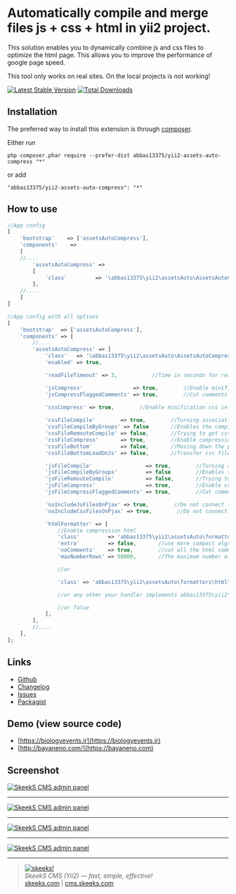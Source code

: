 Automatically compile and merge files js + css + html in yii2 project.
===================================

This solution enables you to dynamically combine js and css files to optimize the html page.
This allows you to improve the performance of google page speed.

This tool only works on real sites. On the local projects is not working!

[![Latest Stable Version](https://img.shields.io/packagist/v/abbas13375/yii2-assets-auto-compress.svg)](https://packagist.org/packages/abbas13375/yii2-assets-auto-compress)
[![Total Downloads](https://img.shields.io/packagist/dt/abbas13375/yii2-assets-auto-compress.svg)](https://packagist.org/packages/abbas13375/yii2-assets-auto-compress)


Installation
------------

The preferred way to install this extension is through [composer](http://getcomposer.org/download/).

Either run

```
php composer.phar require --prefer-dist abbas13375/yii2-assets-auto-compress "*"
```

or add

```
"abbas13375/yii2-assets-auto-compress": "*"
```


How to use
----------

```php
//App config
[
    'bootstrap'    => ['assetsAutoCompress'],
    'components'    =>
    [
    //....
        'assetsAutoCompress' =>
        [
            'class'         => '\abbas13375\yii2\assetsAuto\AssetsAutoCompressComponent',
        ],
    //....
    ]
]

```



```php
//App config with all options
[
    'bootstrap'  => ['assetsAutoCompress'],
    'components' => [
        //....
        'assetsAutoCompress' => [
            'class'   => '\abbas13375\yii2\assetsAuto\AssetsAutoCompressComponent',
            'enabled' => true,

            'readFileTimeout' => 3,           //Time in seconds for reading each asset file

            'jsCompress'                => true,        //Enable minification js in html code
            'jsCompressFlaggedComments' => true,        //Cut comments during processing js

            'cssCompress' => true,        //Enable minification css in html code
            
            'cssFileCompile'        => true,        //Turning association css files
            'cssFileCompileByGroups' => false       //Enables the compilation of files in groups rather than in a single file. Works only when the $cssFileCompile option is enabled
            'cssFileRemouteCompile' => false,       //Trying to get css files to which the specified path as the remote file, skchat him to her.
            'cssFileCompress'       => true,        //Enable compression and processing before being stored in the css file
            'cssFileBottom'         => false,       //Moving down the page css files
            'cssFileBottomLoadOnJs' => false,       //Transfer css file down the page and uploading them using js

            'jsFileCompile'                 => true,        //Turning association js files
            'jsFileCompileByGroups'         => false        //Enables the compilation of files in groups rather than in a single file. Works only when the $jsFileCompile option is enabled
            'jsFileRemouteCompile'          => false,       //Trying to get a js files to which the specified path as the remote file, skchat him to her.
            'jsFileCompress'                => true,        //Enable compression and processing js before saving a file
            'jsFileCompressFlaggedComments' => true,        //Cut comments during processing js

            'noIncludeJsFilesOnPjax' => true,        //Do not connect the js files when all pjax requests when all pjax requests when enabled jsFileCompile
            'noIncludeCssFilesOnPjax' => true,        //Do not connect the css files when all pjax requests when all pjax requests when enabled cssFileCompile

            'htmlFormatter' => [
                //Enable compression html
                'class'         => 'abbas13375\yii2\assetsAuto\formatters\html\TylerHtmlCompressor',
                'extra'         => false,       //use more compact algorithm
                'noComments'    => true,        //cut all the html comments
                'maxNumberRows' => 50000,       //The maximum number of rows that the formatter runs on

                //or

                'class' => 'abbas13375\yii2\assetsAuto\formatters\html\MrclayHtmlCompressor',

                //or any other your handler implements abbas13375\yii2\assetsAuto\IFormatter interface

                //or false
            ],
        ],
        //....
    ],
];

```


Links
----------
* [Github](https://github.com/skeeks-semenov/yii2-assets-auto-compress)
* [Changelog](https://github.com/skeeks-semenov/yii2-assets-auto-compress/blob/master/CHANGELOG.md)
* [Issues](https://github.com/skeeks-semenov/yii2-assets-auto-compress/issues)
* [Packagist](https://packagist.org/packages/skeeks/yii2-assets-auto-compress)


Demo (view source code)
----------
* [https://biologyevents.ir](https://biologyevents.ir)
* [http://bayaneno.com/](https://bayaneno.com)



Screenshot
------------
[![SkeekS CMS admin panel](http://marketplace.cms.skeeks.com/uploads/all/b7/5e/8b/b75e8b31bfda1686d950c7b8783b53b5.png)](http://marketplace.cms.skeeks.com/uploads/all/b7/5e/8b/b75e8b31bfda1686d950c7b8783b53b5.png)

___

[![SkeekS CMS admin panel](http://marketplace.cms.skeeks.com/uploads/all/3d/8c/aa/3d8caa7df0ef5cb0dd5149f5a5bdebba.png)](http://marketplace.cms.skeeks.com/uploads/all/3d/8c/aa/3d8caa7df0ef5cb0dd5149f5a5bdebba.png)

___

[![SkeekS CMS admin panel](http://marketplace.cms.skeeks.com/uploads/all/6f/77/39/6f7739f74f93dc6c82be15bdc86355a9.png)](http://marketplace.cms.skeeks.com/uploads/all/6f/77/39/6f7739f74f93dc6c82be15bdc86355a9.png)

___

[![SkeekS CMS admin panel](http://marketplace.cms.skeeks.com/uploads/all/0e/08/ff/0e08ffc6d46a1ffa1683c32e8f916d67.png)](http://marketplace.cms.skeeks.com/uploads/all/0e/08/ff/0e08ffc6d46a1ffa1683c32e8f916d67.png)


___

> [![skeeks!](https://skeeks.com/img/logo/logo-no-title-80px.png)](https://skeeks.com)  
<i>SkeekS CMS (Yii2) — fast, simple, effective!</i>  
[skeeks.com](https://skeeks.com) | [cms.skeeks.com](https://cms.skeeks.com)

